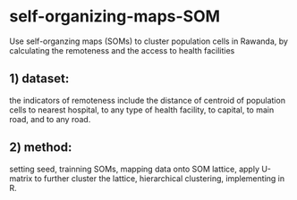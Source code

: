 # self-organizing-maps-SOM
Use self-organzing maps (SOMs) to cluster population cells in Rawanda, by calculating the remoteness and the access to health facilities

## 1) dataset: 
the indicators of remoteness include the distance of centroid of population cells to nearest hospital, to any type of health facility, to capital, to main road, and to any road. 

## 2) method: 
setting seed, trainning SOMs, mapping data onto SOM lattice, apply U-matrix to further cluster the lattice, hierarchical clustering, implementing in R. 
